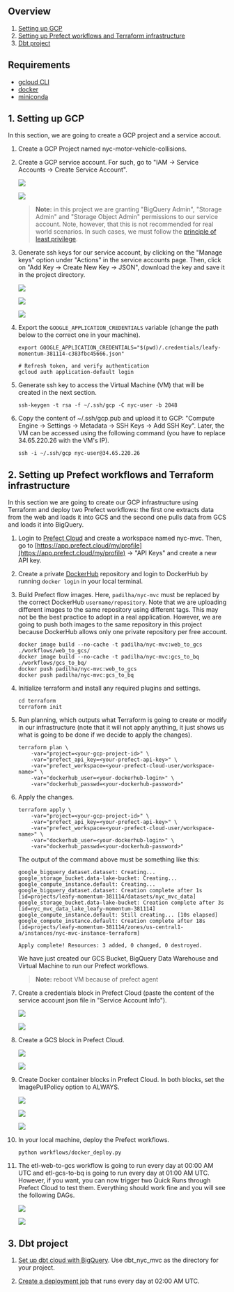 ## Overview

1. [Setting up GCP](#1-setting-up-gcp)
2. [Setting up Prefect workflows and Terraform infrastructure](#2-setting-up-prefect-workflows-and-terraform-infrastructure)
3. [Dbt project](#3-dbt-project)

## Requirements

* [gcloud CLI](https://cloud.google.com/sdk/docs/install)
* [docker](https://docs.docker.com/engine/install/ubuntu/)
* [miniconda](https://docs.conda.io/en/latest/miniconda.html)

## 1. Setting up GCP

In this section, we are going to create a GCP project and a service accout.

1. Create a GCP Project named nyc-motor-vehicle-collisions.

2. Create a GCP service account. For such, go to "IAM -> Service Accounts -> Create Service Account".

    ![](./img/service-account1.png)

    ![](./img/service-account2.png)

    > **Note:** in this project we are granting "BigQuery Admin", "Storage Admin" and "Storage Object Admin" permissions to our service account. Note, however, that this is not recommended for real world scenarios. In such cases, we must follow the [principle of least privilege](https://cloud.google.com/blog/products/application-development/least-privilege-for-cloud-functions-using-cloud-iam).

3. Generate ssh keys for our service account, by clicking on the "Manage keys" option under "Actions" in the service accounts page. Then, click on "Add Key -> Create New Key -> JSON", download the key and save it in the project directory.

    ![](./img/service-account3.png)

    ![](./img/service-account4.png)

    ![](./img/service-account5.png)

4. Export the `GOOGLE_APPLICATION_CREDENTIALS` variable (change the path below to the correct one in your machine).
    ```
    export GOOGLE_APPLICATION_CREDENTIALS="$(pwd)/.credentials/leafy-momentum-381114-c383fbc45666.json"

    # Refresh token, and verify authentication
    gcloud auth application-default login
    ```

5. Generate ssh key to access the Virtual Machine (VM) that will be created in the next section.
    ```
    ssh-keygen -t rsa -f ~/.ssh/gcp -C nyc-user -b 2048
    ```

6. Copy the content of ~/.ssh/gcp.pub and upload it to GCP: "Compute Engine -> Settings -> Metadata -> SSH Keys -> Add SSH Key". Later, the VM can be accessed using the following command (you have to replace 34.65.220.26 with the VM's IP).
    ```
    ssh -i ~/.ssh/gcp nyc-user@34.65.220.26
    ```

## 2. Setting up Prefect workflows and Terraform infrastructure

In this section we are going to create our GCP infrastructure using Terraform and deploy two Prefect workflows: the first one extracts data from the web and loads it into GCS and the second one pulls data from GCS and loads it into BigQuery.

1. Login to [Prefect Cloud](https://www.prefect.io/cloud/) and create a workspace named nyc-mvc. Then, go to [https://app.prefect.cloud/my/profile](https://app.prefect.cloud/my/profile) -> "API Keys" and create a new API key.

2. Create a private [DockerHub](https://hub.docker.com/) repository and login to DockerHub by running `docker login` in your local terminal.

3. Build Prefect flow images. Here, `padilha/nyc-mvc` must be replaced by the correct DockerHub `username/repository`. Note that we are uploading different images to the same repository using different tags. This may not be the best practice to adopt in a real application. However, we are going to push both images to the same repository in this project because DockerHub allows only one private repository per free account.
    ```
    docker image build --no-cache -t padilha/nyc-mvc:web_to_gcs ./workflows/web_to_gcs/
    docker image build --no-cache -t padilha/nyc-mvc:gcs_to_bq ./workflows/gcs_to_bq/
    docker push padilha/nyc-mvc:web_to_gcs
    docker push padilha/nyc-mvc:gcs_to_bq
    ```

4. Initialize terraform and install any required plugins and settings.
    ```
    cd terraform
    terraform init
    ```

5. Run planning, which outputs what Terraform is going to create or modify in our infrastructure (note that it will not apply anything, it just shows us what is going to be done if we decide to apply the changes).
    ```
    terraform plan \
        -var="project=<your-gcp-project-id>" \
        -var="prefect_api_key=<your-prefect-api-key>" \
        -var="prefect_workspace=<your-prefect-cloud-user/workspace-name>" \
        -var="dockerhub_user=<your-dockerhub-login>" \
        -var="dockerhub_passwd=<your-dockerhub-password>"
    ```

6. Apply the changes.
    ```
    terraform apply \
        -var="project=<your-gcp-project-id>" \
        -var="prefect_api_key=<your-prefect-api-key>" \
        -var="prefect_workspace=<your-prefect-cloud-user/workspace-name>" \
        -var="dockerhub_user=<your-dockerhub-login>" \
        -var="dockerhub_passwd=<your-dockerhub-password>"
    ```

    The output of the command above must be something like this:
    ```
    google_bigquery_dataset.dataset: Creating...
    google_storage_bucket.data-lake-bucket: Creating...
    google_compute_instance.default: Creating...
    google_bigquery_dataset.dataset: Creation complete after 1s [id=projects/leafy-momentum-381114/datasets/nyc_mvc_data]
    google_storage_bucket.data-lake-bucket: Creation complete after 3s [id=nyc_mvc_data_lake_leafy-momentum-381114]
    google_compute_instance.default: Still creating... [10s elapsed]
    google_compute_instance.default: Creation complete after 18s [id=projects/leafy-momentum-381114/zones/us-central1-a/instances/nyc-mvc-instance-terraform]

    Apply complete! Resources: 3 added, 0 changed, 0 destroyed.
    ```

    We have just created our GCS Bucket, BigQuery Data Warehouse and Virtual Machine to run our Prefect workflows.

    > **Note:** reboot VM because of prefect agent

7. Create a credentials block in Prefect Cloud (paste the content of the service account json file in "Service Account Info").

    ![](./img/credentials-block1.png)

    ![](./img/credentials-block2.png)

8. Create a GCS block in Prefect Cloud.

    ![](./img/gcs-block1.png)

    ![](./img/gcs-block2.png)

9. Create Docker container blocks in Prefect Cloud. In both blocks, set the ImagePullPolicy option to ALWAYS.

    ![](./img/docker-block1.png)

    ![](./img/docker-block2.png)

    ![](./img/docker-block3.png)

10. In your local machine, deploy the Prefect workflows.
    ```
    python workflows/docker_deploy.py
    ```

11. The etl-web-to-gcs workflow is going to run every day at 00:00 AM UTC and etl-gcs-to-bq is going to run every day at 01:00 AM UTC. However, if you want, you can now trigger two Quick Runs through Prefect Cloud to test them. Everything should work fine and you will see the following DAGs.

    ![](./img/prefect-dag1.png)

    ![](./img/prefect-dag2.png)

## 3. Dbt project

1. [Set up dbt cloud with BigQuery](https://github.com/DataTalksClub/data-engineering-zoomcamp/blob/main/week_4_analytics_engineering/dbt_cloud_setup.md). Use dbt_nyc_mvc as the directory for your project.

2. [Create a deployment job](https://github.com/padilha/de-zoomcamp/tree/master/week4#de-zoomcamp-441---deployment-using-dbt-cloud) that runs every day at 02:00 AM UTC.